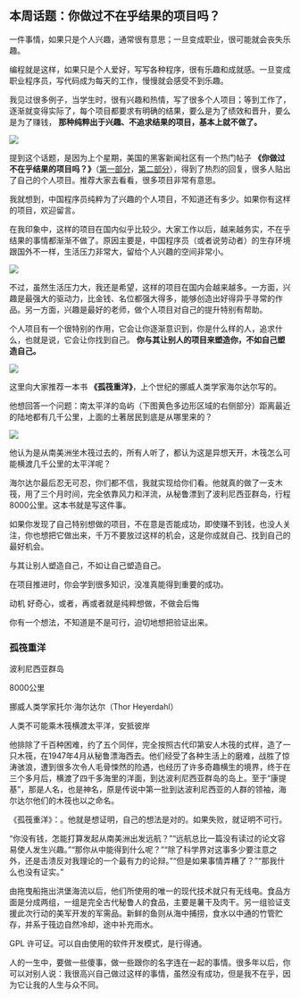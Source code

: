 ## 本周话题：你做过不在乎结果的项目吗？

一件事情，如果只是个人兴趣，通常很有意思；一旦变成职业，很可能就会丧失乐趣。 

编程就是这样，如果只是个人爱好，写写各种程序，很有乐趣和成就感。一旦变成职业程序员，写代码成为每天的工作，慢慢就会感受不到乐趣。

我见过很多例子，当学生时，很有兴趣和热情，写了很多个人项目；等到工作了，逐渐就变得实际了，每个项目都要求有明确的结果，要么是为了绩效和晋升，要么是为了赚钱， **那种纯粹出于兴趣、不追求结果的项目，基本上就不做了。**

![](https://cdn.beekka.com/blogimg/asset/202202/bg2022021401.webp)

提到这个话题，是因为上个星期，美国的黑客新闻社区有一个热门帖子 **《你做过不在乎结果的项目吗？》**（[第一部分](https://news.ycombinator.com/item?id=25992782)，[第二部分](https://news.ycombinator.com/item?id=30283264)），得到了热烈的回复，很多人贴出了自己的个人项目。推荐大家去看看，很多项目非常有意思。

我就想到，中国程序员纯粹为了兴趣的个人项目，不知道还有多少。如果你有这样的项目，欢迎留言。

在我印象中，这样的项目在国内似乎比较少。大家工作以后，越来越务实，不在乎结果的事情都渐渐不做了。原因主要是，中国程序员（或者说劳动者）的生存环境跟国外不一样，生活压力非常大，留给个人兴趣的空间非常小。

![](https://cdn.beekka.com/blogimg/asset/202202/bg2022021402.webp)

不过，虽然生活压力大，我还是希望，这样的项目在国内会越来越多。一方面，兴趣是最强大的驱动力，比金钱、名位都强大得多，能够创造出好得异乎寻常的作品。另一方面，兴趣是最好的老师，做个人项目对自己的提升特别有帮助。

个人项目有一个很特别的作用，它会让你逐渐意识到，你是什么样的人，追求什么，也就是说，它会让你找到自己。 **你与其让别人的项目来塑造你，不如自己塑造自己。**

![](https://cdn.beekka.com/blogimg/asset/202202/bg2022021403.webp)

这里向大家推荐一本书 **《孤筏重洋》**，上个世纪的挪威人类学家海尔达尔写的。

他想回答一个问题：南太平洋的岛屿（下图黄色多边形区域的右侧部分）距离最近的陆地都有几千公里，上面的土著居民到底是从哪里来的？

![](https://cdn.beekka.com/blogimg/asset/202202/bg2022021404.webp)

他认为是从南美洲坐木筏过去的，所有人听了，都认为这是异想天开，木筏怎么可能横渡几千公里的太平洋呢？

海尔达尔最后忍无可忍，你们都不信，我就实现给你们看。他就真的做了一支木筏，用了三个月时间，完全依靠风力和洋流，从秘鲁漂到了波利尼西亚群岛，行程8000公里。这本书就是写这件事。

如果你发现了自己特别想做的项目，不在意是否能成功，即使赚不到钱，也没人关注，你也想把它做出来，千万不要放过这样的机会，这是你成就自己、找到自己的最好机会。

与其让别人塑造自己，不如让自己塑造自己。

在项目推进时，你会学到很多知识，没准真能得到重要的成功。



动机 好奇心，或者，再或者就是纯粹想做，不做会后悔

你有一个想法，不知道是不是可行，迫切地想把验证出来。




### 孤筏重洋

波利尼西亚群岛

8000公里

挪威人类学家托尔·海尔达尔（Thor Heyerdahl）

人类不可能乘木筏横渡太平洋，安抵彼岸


他排除了千百种困难，约了五个同伴，完全按照古代印第安人木筏的式样，造了一只木筏，在1947年4月从秘鲁漂海西去。他们经受了各种生活上的磨难，战胜了惊涛骇浪，遭到很多次令人毛骨悚然的险遇，也经历了许多奇趣横生的境界，终于在三个多月后，横渡了四千多海里的洋面，到达波利尼西亚群岛的岛上。至于“康提基”，那是人名，也是神名，原是传说中第一批到达波利尼西亚的人群的领袖，海尔达尔他们的木筏也以之命名。

《孤筏重洋》：。他就是想证明，自己的想法是对的。如果失败，就证明不可行。

“你没有钱，怎能打算发起从南美洲出发远航？”“远航总比一篇没有读过的论文容易使人发生兴趣。”“那你从中能得到什么呢？”“除了科学界对这事多少要注意之外，还是击溃反对我理论的一个最有力的论辩。”“但是如果事情弄糟了？”“那我什么也没有证实。”

由拖曳船拖出洪堡海流以后，他们所使用的唯一的现代技术就只有无线电。食品方面是分成两组，一组是完全古代秘鲁人的食品，主要是薯干及肉干。另一组验证支援此次行动的美军开发的军需品。新鲜的鱼则从海中捕捞，食水以中通的竹管贮存，并系于筏边自然冷却，途中补充雨水。

GPL 许可证。可以自由使用的软件开发模式，是行得通。

人的一生中，要做一些傻事，做一些跟你的名字连在一起的事情。很多年以后，你可以对别人说：我很高兴自己做过这样的事情，虽然没有成功，但是我不在乎，因为它让我的人生与众不同。


